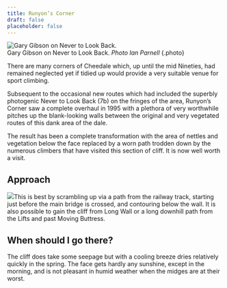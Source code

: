 ```yaml
---
title: Runyon’s Corner
draft: false
placeholder: false
---
```



![Gary Gibson on Never to Look Back.](/img/peak/cheedale/Cheedale-154small.jpg)  
Gary Gibson on Never to Look Back. _Photo Ian Parnell_
{.photo}

There are many corners of Cheedale which, up until the mid Nineties, had remained neglected yet if tidied up would provide a very suitable venue for sport climbing.

Subsequent to the occasional new routes which had included the superbly photogenic Never to Look Back (7b) on the fringes of the area, Runyon’s Corner saw a complete overhaul in 1995 with a plethora of very worthwhile pitches up the blank-looking walls between the original and very vegetated routes of this dank area of the dale.

The result has been a complete transformation with the area of nettles and vegetation below the face replaced by a worn path trodden down by the numerous climbers that have visited this section of cliff. It is now well worth a visit.

Approach
--------

![](/img/peak/cheedale/cheemap1.gif)This is best by scrambling up via a path from the railway track, starting just before the main bridge is crossed, and contouring below the wall. It is also possible to gain the cliff from Long Wall or a long downhill path from the Lifts and past Moving Buttress.

When should I go there?
-----------------------

The cliff does take some seepage but with a cooling breeze dries relatively quickly in the spring. The face gets hardly any sunshine, except in the morning, and is not pleasant in humid weather when the midges are at their worst.